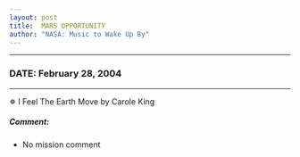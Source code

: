 ```yaml
---
layout: post
title:  MARS OPPORTUNITY
author: "NASA: Music to Wake Up By"
---
```


----
### DATE: February 28, 2004
----
✵ I Feel The Earth Move by Carole King

##### Comment:
* No mission comment
